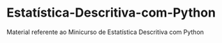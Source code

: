 # Estatística-Descritiva-com-Python
Material referente ao Minicurso de Estatística Descritiva com Python
